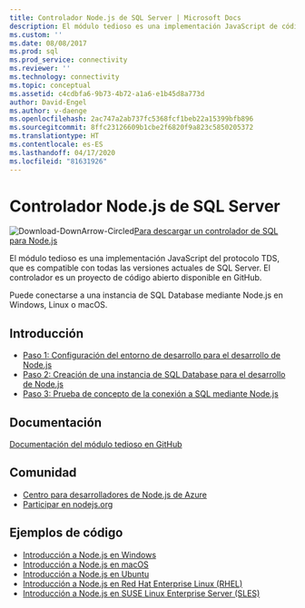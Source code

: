 ```yaml
---
title: Controlador Node.js de SQL Server | Microsoft Docs
description: El módulo tedioso es una implementación JavaScript de código abierto del protocolo TDS, que es compatible con todas las versiones actuales de SQL Server.
ms.custom: ''
ms.date: 08/08/2017
ms.prod: sql
ms.prod_service: connectivity
ms.reviewer: ''
ms.technology: connectivity
ms.topic: conceptual
ms.assetid: c4cdbfa6-9b73-4b72-a1a6-e1b45d8a773d
author: David-Engel
ms.author: v-daenge
ms.openlocfilehash: 2ac747a2ab737fc5368fcf1beb22a15399bfb896
ms.sourcegitcommit: 8ffc23126609b1cbe2f6820f9a823c5850205372
ms.translationtype: HT
ms.contentlocale: es-ES
ms.lasthandoff: 04/17/2020
ms.locfileid: "81631926"
---
```

# <a name="nodejs-driver-for-sql-server"></a>Controlador Node.js de SQL Server

![Download-DownArrow-Circled](../../ssms/media/download-icon.png)[Para descargar un controlador de SQL para Node.js](../sql-connection-libraries.md#anchor-20-drivers-relational-access)

El módulo tedioso es una implementación JavaScript del protocolo TDS, que es compatible con todas las versiones actuales de SQL Server. El controlador es un proyecto de código abierto disponible en GitHub.  
  
Puede conectarse a una instancia de SQL Database mediante Node.js en Windows, Linux o macOS.  
  
## <a name="getting-started"></a>Introducción  
* [Paso 1: Configuración del entorno de desarrollo para el desarrollo de Node.js](step-1-configure-development-environment-for-node-js-development.md)  
* [Paso 2: Creación de una instancia de SQL Database para el desarrollo de Node.js](step-2-create-a-sql-database-for-node-js-development.md)  
* [Paso 3: Prueba de concepto de la conexión a SQL mediante Node.js](step-3-proof-of-concept-connecting-to-sql-using-node-js.md)  
  
## <a name="documentation"></a>Documentación  
  
[Documentación del módulo tedioso en GitHub](https://tediousjs.github.io/tedious/)  
  
## <a name="community"></a>Comunidad  
* [Centro para desarrolladores de Node.js de Azure](https://azure.microsoft.com/develop/nodejs/)  
* [Participar en nodejs.org](https://nodejs.org/en/get-involved/)

## <a name="code-examples"></a>Ejemplos de código
* [Introducción a Node.js en Windows](https://www.microsoft.com/sql-server/developer-get-started/node/windows/)
* [Introducción a Node.js en macOS](https://www.microsoft.com/sql-server/developer-get-started/node/mac/)
* [Introducción a Node.js en Ubuntu](https://www.microsoft.com/sql-server/developer-get-started/node/ubuntu/)
* [Introducción a Node.js en Red Hat Enterprise Linux (RHEL)](https://www.microsoft.com/sql-server/developer-get-started/node/rhel/)
* [Introducción a Node.js en SUSE Linux Enterprise Server (SLES)](https://www.microsoft.com/sql-server/developer-get-started/node/sles/)
